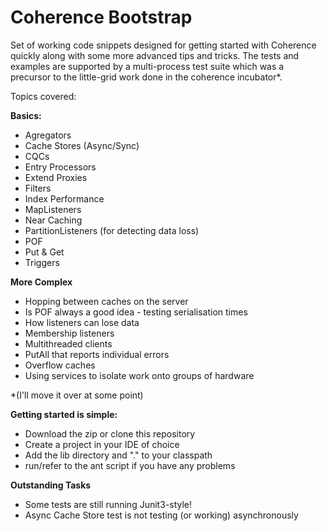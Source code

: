 Coherence Bootstrap
===================

Set of working code snippets designed for getting started with Coherence quickly along with some more advanced tips and tricks.
The tests and examples are supported by a multi-process test suite which was a precursor to the little-grid work done
in the coherence incubator*.

Topics covered:

**Basics:**
* Agregators
* Cache Stores (Async/Sync)
* CQCs
* Entry Processors
* Extend Proxies
* Filters
* Index Performance
* MapListeners
* Near Caching
* PartitionListeners (for detecting data loss)
* POF
* Put & Get
* Triggers

**More Complex**
* Hopping between caches on the server
* Is POF always a good idea - testing serialisation times
* How listeners can lose data
* Membership listeners
* Multithreaded clients
* PutAll that reports individual errors
* Overflow caches
* Using services to isolate work onto groups of hardware


*(I'll move it over at some point)


**Getting started is simple:**
* Download the zip or clone this repository
* Create a project in your IDE of choice
* Add the lib directory and "." to your classpath
* run/refer to the ant script if you have any problems


**Outstanding Tasks**
* Some tests are still running Junit3-style!
* Async Cache Store test is not testing (or working) asynchronously
